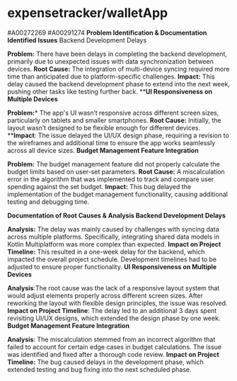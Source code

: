 # expensetracker/walletApp
#A00272269
#A00291274
**Problem Identification & Documentation**
**Identified Issues**
Backend Development Delays

**Problem:** There have been delays in completing the backend development, primarily due to unexpected issues with data synchronization between devices.
**Root Cause:** The integration of multi-device syncing required more time than anticipated due to platform-specific challenges.
**Impact:** This delay caused the backend development phase to extend into the next week, pushing other tasks like testing further back.
****UI Responsiveness on Multiple Devices**

**Problem:*** The app's UI wasn’t responsive across different screen sizes, particularly on tablets and smaller smartphones.
**Root Cause:** Initially, the layout wasn’t designed to be flexible enough for different devices.
****Impact**: The issue delayed the UI/UX design phase, requiring a revision to the wireframes and additional time to ensure the app works seamlessly across all device sizes.
**Budget Management Feature Integration**

**Problem:** The budget management feature did not properly calculate the budget limits based on user-set parameters.
**Root Cause:** A miscalculation error in the algorithm that was implemented to track and compare user spending against the set budget.
**Impact:** This bug delayed the implementation of the budget management functionality, causing additional testing and debugging time.

**Documentation of Root Causes & Analysis
Backend Development Delays**

**Analysis:** The delay was mainly caused by challenges with syncing data across multiple platforms. Specifically, integrating shared data models in Kotlin Multiplatform was more complex than expected.
**Impact on Project Timeline:** This resulted in a one-week delay for the backend, which impacted the overall project schedule. Development timelines had to be adjusted to ensure proper functionality.
**UI Responsiveness on Multiple Devices**

**Analysis**:The root cause was the lack of a responsive layout system that would adjust elements properly across different screen sizes. After reworking the layout with flexible design principles, the issue was resolved.
**Impact on Project Timeline**: The delay led to an additional 3 days spent revisiting UI/UX designs, which extended the design phase by one week.
**Budget Management Feature Integration**

**Analysis**: The miscalculation stemmed from an incorrect algorithm that failed to account for certain edge cases in budget calculations. The issue was identified and fixed after a thorough code review.
**Impact on Project Timeline:** The bug caused delays in the development phase, which extended testing and bug fixing into the next scheduled phase.

